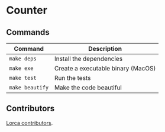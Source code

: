 # Counter

## Commands

Command             |Description
--------------------|-----------
```make deps```     |Install the dependencies
```make exe```      | Create a executable binary (MacOS)
```make test```     | Run the tests
```make beautify``` | Make the code beautiful



## Contributors

[Lorca contributors](https://github.com/zserge/lorca/graphs/contributors).


